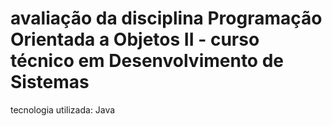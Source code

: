 # avaliação da disciplina Programação Orientada a Objetos II - curso técnico em Desenvolvimento de Sistemas
 tecnologia utilizada: Java
